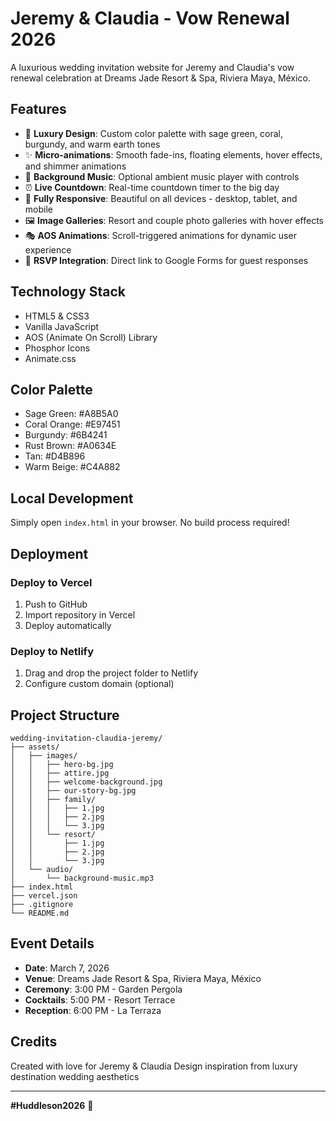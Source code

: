 # Jeremy & Claudia - Vow Renewal 2026

A luxurious wedding invitation website for Jeremy and Claudia's vow renewal celebration at Dreams Jade Resort & Spa, Riviera Maya, México.

## Features

- 🎨 **Luxury Design**: Custom color palette with sage green, coral, burgundy, and warm earth tones
- ✨ **Micro-animations**: Smooth fade-ins, floating elements, hover effects, and shimmer animations
- 🎵 **Background Music**: Optional ambient music player with controls
- ⏰ **Live Countdown**: Real-time countdown timer to the big day
- 📱 **Fully Responsive**: Beautiful on all devices - desktop, tablet, and mobile
- 🖼️ **Image Galleries**: Resort and couple photo galleries with hover effects
- 🎭 **AOS Animations**: Scroll-triggered animations for dynamic user experience
- 💌 **RSVP Integration**: Direct link to Google Forms for guest responses

## Technology Stack

- HTML5 & CSS3
- Vanilla JavaScript
- AOS (Animate On Scroll) Library
- Phosphor Icons
- Animate.css

## Color Palette

- Sage Green: #A8B5A0
- Coral Orange: #E97451
- Burgundy: #6B4241
- Rust Brown: #A0634E
- Tan: #D4B896
- Warm Beige: #C4A882

## Local Development

Simply open `index.html` in your browser. No build process required!

## Deployment

### Deploy to Vercel

1. Push to GitHub
2. Import repository in Vercel
3. Deploy automatically

### Deploy to Netlify

1. Drag and drop the project folder to Netlify
2. Configure custom domain (optional)

## Project Structure

```
wedding-invitation-claudia-jeremy/
├── assets/
│   ├── images/
│   │   ├── hero-bg.jpg
│   │   ├── attire.jpg
│   │   ├── welcome-background.jpg
│   │   ├── our-story-bg.jpg
│   │   ├── family/
│   │   │   ├── 1.jpg
│   │   │   ├── 2.jpg
│   │   │   └── 3.jpg
│   │   └── resort/
│   │       ├── 1.jpg
│   │       ├── 2.jpg
│   │       └── 3.jpg
│   └── audio/
│       └── background-music.mp3
├── index.html
├── vercel.json
├── .gitignore
└── README.md
```

## Event Details

- **Date**: March 7, 2026
- **Venue**: Dreams Jade Resort & Spa, Riviera Maya, México
- **Ceremony**: 3:00 PM - Garden Pergola
- **Cocktails**: 5:00 PM - Resort Terrace
- **Reception**: 6:00 PM - La Terraza

## Credits

Created with love for Jeremy & Claudia
Design inspiration from luxury destination wedding aesthetics

---

**#Huddleson2026** 💍
